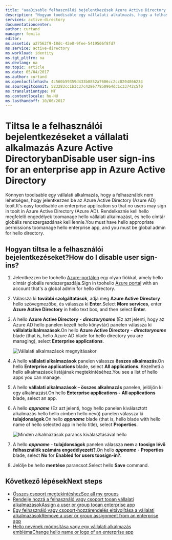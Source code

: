 ```yaml
---
title: "aaaDisable felhasználói bejelentkezések Azure Active Directory vállalati alkalmazás |} Microsoft Docs"
description: "Hogyan toodisable egy vállalati alkalmazás, hogy a felhasználók nem lehetséges, hogy jelentkezzen be az Azure Active Directoryban tooit"
services: active-directory
documentationcenter: 
author: curtand
manager: femila
editor: 
ms.assetid: a27562f9-18dc-42e8-9fee-5419566f8fd7
ms.service: active-directory
ms.workload: identity
ms.tgt_pltfrm: na
ms.devlang: na
ms.topic: article
ms.date: 05/04/2017
ms.author: curtand
ms.openlocfilehash: 4c560b59359d433b0852a7606cc2cc0204866234
ms.sourcegitcommit: 523283cc1b3c37c428e77850964dc1c33742c5f0
ms.translationtype: MT
ms.contentlocale: hu-HU
ms.lasthandoff: 10/06/2017
---
```

# <a name="disable-user-sign-ins-for-an-enterprise-app-in-azure-active-directory"></a><span data-ttu-id="2d7a9-103">Tiltsa le a felhasználói bejelentkezéseket a vállalati alkalmazás Azure Active Directoryban</span><span class="sxs-lookup"><span data-stu-id="2d7a9-103">Disable user sign-ins for an enterprise app in Azure Active Directory</span></span>
<span data-ttu-id="2d7a9-104">Könnyen toodisable egy vállalati alkalmazás, hogy a felhasználók nem lehetséges, hogy jelentkezzen be az Azure Active Directory (Azure AD) tooit.</span><span class="sxs-lookup"><span data-stu-id="2d7a9-104">It's easy toodisable an enterprise application so that no users may sign in tooit in Azure Active Directory (Azure AD).</span></span> <span data-ttu-id="2d7a9-105">Rendelkeznie kell hello megfelelő engedélyek toomanage hello vállalati alkalmazást, és hello címtár globális rendszergazdának kell lennie.</span><span class="sxs-lookup"><span data-stu-id="2d7a9-105">You must have hello appropriate permissions toomanage hello enterprise app, and you must be global admin for hello directory.</span></span>

## <a name="how-do-i-disable-user-sign-ins"></a><span data-ttu-id="2d7a9-106">Hogyan tiltsa le a felhasználói bejelentkezéseket?</span><span class="sxs-lookup"><span data-stu-id="2d7a9-106">How do I disable user sign-ins?</span></span>
1. <span data-ttu-id="2d7a9-107">Jelentkezzen be toohello [Azure-portálon](https://portal.azure.com) egy olyan fiókkal, amely hello címtár globális rendszergazdája.</span><span class="sxs-lookup"><span data-stu-id="2d7a9-107">Sign in toohello [Azure portal](https://portal.azure.com) with an account that's a global admin for hello directory.</span></span>
2. <span data-ttu-id="2d7a9-108">Válassza ki **további szolgáltatások**, adja meg **Azure Active Directory** hello szövegmezőbe, és válassza ki **Enter**.</span><span class="sxs-lookup"><span data-stu-id="2d7a9-108">Select **More services**, enter **Azure Active Directory** in hello text box, and then select **Enter**.</span></span>
3. <span data-ttu-id="2d7a9-109">A hello **Azure Active Directory** -  ***directoryname*** (Ez azt jelenti, hogy az Azure AD hello panelen kezelt hello könyvtár) panelen válassza ki **vállalatialkalmazások**.</span><span class="sxs-lookup"><span data-stu-id="2d7a9-109">On hello **Azure Active Directory** -  ***directoryname*** blade (that is, hello Azure AD blade for hello directory you are managing), select **Enterprise applications**.</span></span>

    ![Vállalati alkalmazások megnyitásakor](./media/active-directory-coreapps-disable-app-azure-portal/open-enterprise-apps.png)
4. <span data-ttu-id="2d7a9-111">A hello **vállalati alkalmazások** panelen válassza **összes alkalmazás**.</span><span class="sxs-lookup"><span data-stu-id="2d7a9-111">On hello **Enterprise applications** blade, select **All applications**.</span></span> <span data-ttu-id="2d7a9-112">Kezelheti a hello alkalmazások listájának megtekintéséhez.</span><span class="sxs-lookup"><span data-stu-id="2d7a9-112">You see a list of hello apps you can manage.</span></span>
5. <span data-ttu-id="2d7a9-113">A hello **vállalati alkalmazások – összes alkalmazás** panelen, jelöljön ki egy alkalmazást.</span><span class="sxs-lookup"><span data-stu-id="2d7a9-113">On hello **Enterprise applications - All applications** blade, select an app.</span></span>
6. <span data-ttu-id="2d7a9-114">A hello ***appname*** (Ez azt jelenti, hogy hello panelen kiválasztott alkalmazás hello hello címben hello nevű) panelen válassza ki **tulajdonságok**.</span><span class="sxs-lookup"><span data-stu-id="2d7a9-114">On hello ***appname*** blade (that is, hello blade with hello name of hello selected app in hello title), select **Properties**.</span></span>

    ![Minden alkalmazások parancs kiválasztásával hello](./media/active-directory-coreapps-disable-app-azure-portal/select-app.png)
7. <span data-ttu-id="2d7a9-116">A hello ***appname*** - **tulajdonságok** panelen válassza **nem** a **toosign lévő felhasználók számára engedélyezett?**.</span><span class="sxs-lookup"><span data-stu-id="2d7a9-116">On hello ***appname*** - **Properties** blade, select **No** for **Enabled for users toosign-in?**.</span></span>
8. <span data-ttu-id="2d7a9-117">Jelölje be hello **mentése** parancsot.</span><span class="sxs-lookup"><span data-stu-id="2d7a9-117">Select hello **Save** command.</span></span>

## <a name="next-steps"></a><span data-ttu-id="2d7a9-118">Következő lépések</span><span class="sxs-lookup"><span data-stu-id="2d7a9-118">Next steps</span></span>
* [<span data-ttu-id="2d7a9-119">Összes csoport megtekintéshez</span><span class="sxs-lookup"><span data-stu-id="2d7a9-119">See all my groups</span></span>](active-directory-groups-view-azure-portal.md)
* [<span data-ttu-id="2d7a9-120">Rendelje hozzá a felhasználó vagy csoport tooan vállalati alkalmazások</span><span class="sxs-lookup"><span data-stu-id="2d7a9-120">Assign a user or group tooan enterprise app</span></span>](active-directory-coreapps-assign-user-azure-portal.md)
* [<span data-ttu-id="2d7a9-121">Egy felhasználó vagy csoport-hozzárendelés eltávolítása a vállalati alkalmazások</span><span class="sxs-lookup"><span data-stu-id="2d7a9-121">Remove a user or group assignment from an enterprise app</span></span>](active-directory-coreapps-remove-assignment-azure-portal.md)
* [<span data-ttu-id="2d7a9-122">Hello nevének módosítása vagy egy vállalati alkalmazás embléma</span><span class="sxs-lookup"><span data-stu-id="2d7a9-122">Change hello name or logo of an enterprise app</span></span>](active-directory-coreapps-change-app-logo-user-azure-portal.md)
